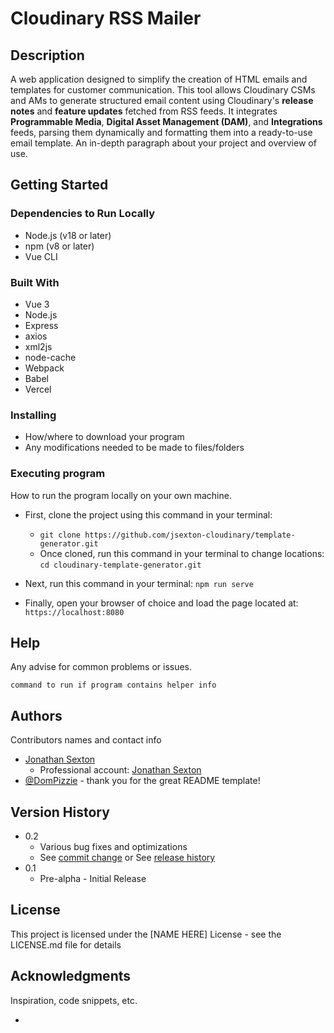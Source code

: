 # Cloudinary RSS Mailer

## Description

A web application designed to simplify the creation of HTML emails and templates for customer communication. This tool allows Cloudinary CSMs and AMs to generate structured email content using Cloudinary's **release notes** and **feature updates** fetched from RSS feeds. It integrates **Programmable Media**, **Digital Asset Management (DAM)**, and **Integrations** feeds, parsing them dynamically and formatting them into a ready-to-use email template.
An in-depth paragraph about your project and overview of use.

## Getting Started

### Dependencies to Run Locally

- Node.js (v18 or later)
- npm (v8 or later)
- Vue CLI

### Built With

- Vue 3
- Node.js
- Express
- axios
- xml2js
- node-cache
- Webpack
- Babel
- Vercel

### Installing

- How/where to download your program
- Any modifications needed to be made to files/folders

### Executing program

How to run the program locally on your own machine.

- First, clone the project using this command in your terminal:

  - `git clone https://github.com/jsexton-cloudinary/template-generator.git`
  - Once cloned, run this command in your terminal to change locations: `cd cloudinary-template-generator.git`

- Next, run this command in your terminal: `npm run serve`
- Finally, open your browser of choice and load the page located at: `https://localhost:8080`

## Help

Any advise for common problems or issues.

```
command to run if program contains helper info
```

## Authors

Contributors names and contact info

- [Jonathan Sexton](https://github.com/JS-goose)
  - Professional account: [Jonathan Sexton](https://github.com/jsexton-cloudinary)
- [@DomPizzie](https://gist.github.com/DomPizzie/7a5ff55ffa9081f2de27c315f5018afc) - thank you for the great README template!

## Version History

- 0.2
  - Various bug fixes and optimizations
  - See [commit change]() or See [release history]()
- 0.1
  - Pre-alpha - Initial Release

## License

This project is licensed under the [NAME HERE] License - see the LICENSE.md file for details

## Acknowledgments

Inspiration, code snippets, etc.

-
